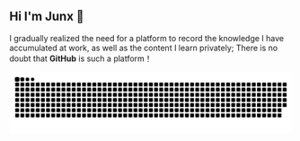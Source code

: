 ## Hi I'm Junx 👋

I gradually realized the need for a platform to record the knowledge I have accumulated at work, as well as the content I learn privately; 
There is no doubt that **GitHub** is such a platform！

<picture>
  <source media="(prefers-color-scheme: dark)" srcset="https://raw.githubusercontent.com/junxkeeplearn/junxkeeplearn/output/github-contribution-grid-snake-dark.svg">
  <source media="(prefers-color-scheme: light)" srcset="https://raw.githubusercontent.com/junxkeeplearn/junxkeeplearn/output/github-contribution-grid-snake.svg">
  <img alt="github contribution grid snake animation" src="https://raw.githubusercontent.com/junxkeeplearn/junxkeeplearn/output/github-contribution-grid-snake.svg">
</picture>



<!--
**junxkeeplearn/junxkeeplearn** is a ✨ _special_ ✨ repository because its `README.md` (this file) appears on your GitHub profile.

Here are some ideas to get you started:

- 🔭 I’m currently working on ...
- 🌱 I’m currently learning ...
- 👯 I’m looking to collaborate on ...
- 🤔 I’m looking for help with ...
- 💬 Ask me about ...
- 📫 How to reach me: ...
- 😄 Pronouns: ...
- ⚡ Fun fact: ...
-->

